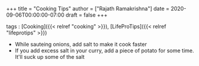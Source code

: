 +++
title = "Cooking Tips"
author = ["Rajath Ramakrishna"]
date = 2020-09-06T00:00:00-07:00
draft = false
+++

tags
: [Cooking]({{< relref "cooking" >}}), [LifeProTips]({{< relref "lifeprotips" >}})

<!--listend-->

-   While sauteing onions, add salt to make it cook faster
-   If you add excess salt in your curry, add a piece of potato for some time. It'll suck up some of the salt
